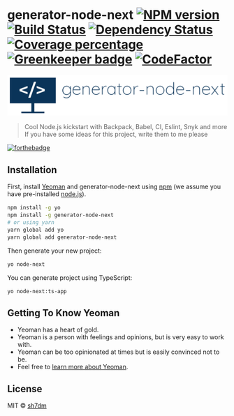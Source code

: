 # generator-node-next [![NPM version][npm-image]][npm-url] [![Build Status][travis-image]][travis-url] [![Dependency Status][daviddm-image]][daviddm-url] [![Coverage percentage][coveralls-image]][coveralls-url] [![Greenkeeper badge](https://badges.greenkeeper.io/sh7dm/generator-node-next.svg)](https://greenkeeper.io/) [![CodeFactor](https://www.codefactor.io/repository/github/sh7dm/generator-node-next/badge)](https://www.codefactor.io/repository/github/sh7dm/generator-node-next)
![Logo](logo.png)
> Cool Node.js kickstart with Backpack, Babel, CI, Eslint, Snyk and more
> If you have some ideas for this project, write them to me please 

[![forthebadge](https://forthebadge.com/images/badges/built-with-love.svg)](https://forthebadge.com)

## Installation

First, install [Yeoman](http://yeoman.io) and generator-node-next using [npm](https://www.npmjs.com/) (we assume you have pre-installed [node.js](https://nodejs.org/)).

```bash
npm install -g yo
npm install -g generator-node-next
# or using yarn
yarn global add yo
yarn global add generator-node-next
```

Then generate your new project:

```bash
yo node-next
```

You can generate project using TypeScript:

```bash
yo node-next:ts-app
```

## Getting To Know Yeoman

 * Yeoman has a heart of gold.
 * Yeoman is a person with feelings and opinions, but is very easy to work with.
 * Yeoman can be too opinionated at times but is easily convinced not to be.
 * Feel free to [learn more about Yeoman](http://yeoman.io/).

## License

MIT © [sh7dm]()


[npm-image]: https://badge.fury.io/js/generator-node-next.svg
[npm-url]: https://npmjs.org/package/generator-node-next
[travis-image]: https://travis-ci.org/sh7dm/generator-node-next.svg?branch=master
[travis-url]: https://travis-ci.org/sh7dm/generator-node-next
[daviddm-image]: https://david-dm.org/sh7dm/generator-node-next.svg?theme=shields.io
[daviddm-url]: https://david-dm.org/sh7dm/generator-node-next
[coveralls-image]: https://coveralls.io/repos/sh7dm/generator-node-next/badge.svg
[coveralls-url]: https://coveralls.io/r/sh7dm/generator-node-next
